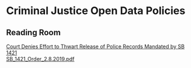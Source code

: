 # Criminal Justice Open Data Policies   

## Reading Room  
[Court Denies Effort to Thwart Release of Police Records Mandated by SB 1421](https://www.aclunc.org/news/court-denies-effort-thwart-release-police-records-mandated-sb-1421)  
[SB_1421_Order_2.8.2019.pdf](https://www.aclunc.org/docs/SB_1421_Order_2.8.2019.pdf)  
[]()  
[]()  
[]()  
[]()  
[]()  
[]()  


